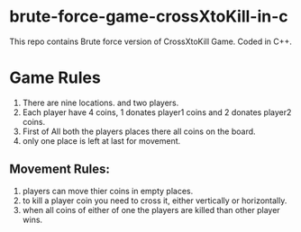 # brute-force-game-crossXtoKill-in-c
 This repo contains Brute force version of CrossXtoKill Game. Coded in C++.
 
# Game Rules

1) There are nine locations. and two players.
2) Each player have 4 coins, 1 donates player1 coins and 2 donates player2 coins. 
3) First of All both the players places there all coins on the board. 
4) only one place is left at last for movement.
## Movement Rules:
1) players can move thier coins in empty places.
2) to kill a player coin you need to cross it, either vertically or horizontally.
3) when all coins of either of one the players are killed than other player wins. 
